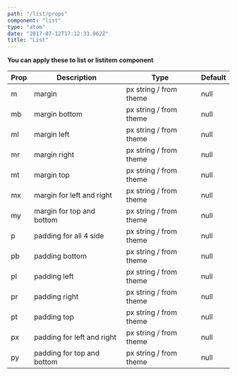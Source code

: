 ```yaml
---
path: "/list/props"
component: "list"
type: "atom"
date: "2017-07-12T17:12:33.962Z"
title: "List"
---
```


**You can apply these to list or listitem component**

| Prop | Description | Type | Default |
| ------ | ----------- | ---- | ------- |
| m | margin | px string / from theme| null |
| mb | margin bottom | px string / from theme | null |
| ml | margin left | px string / from theme | null |
| mr | margin right | px string / from theme | null |
| mt | margin top | px string / from theme| null |
| mx | margin for left and right | px string / from theme| null |
| my | margin for top and bottom | px string / from theme| null |
| p | padding for all 4 side | px string / from theme| null |
| pb | padding bottom | px string / from theme| null |
| pl | padding left | px string / from theme| null |
| pr | padding right | px string / from theme| null |
| pt | padding top | px string / from theme| null |
| px | padding for left and right | px string / from theme| null |
| py | padding for top and bottom | px string / from theme| null |
